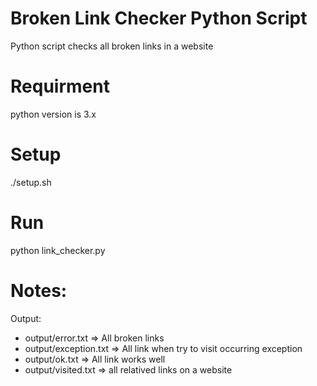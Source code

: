 # Broken Link Checker Python Script
Python script checks all broken links in a website

# Requirment
python version is 3.x

# Setup
./setup.sh

# Run
python link_checker.py

# Notes:
Output:
- output/error.txt => All broken links
- output/exception.txt => All link when try to visit occurring exception
- output/ok.txt => All link works well
- output/visited.txt => all relatived links on a website
